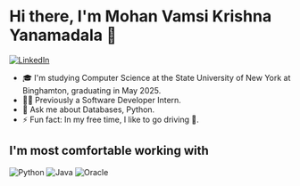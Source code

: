 # Hi there, I'm Mohan Vamsi Krishna Yanamadala 👋

[![LinkedIn](https://img.shields.io/badge/LinkedIn-Profile-blue)](https://www.linkedin.com/in/ymvk/)

- 🎓 I'm studying Computer Science at the State University of New York at Binghamton, graduating in May 2025.
- 👨‍💻 Previously a Software Developer Intern.
- 💬 Ask me about Databases, Python.
- ⚡ Fun fact: In my free time, I like to go driving 🚗.

## I'm most comfortable working with
![Python](https://img.shields.io/badge/Python-3776AB?style=flat-square&logo=python&logoColor=white)
![Java](https://img.shields.io/badge/Java-007396?style=flat-square&logo=coffeescript&logoColor=white)
![Oracle](https://img.shields.io/badge/Oracle-F80000?style=flat-square&logo=oracle&logoColor=white)
